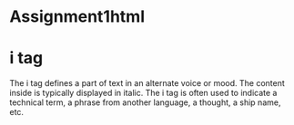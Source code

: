 # Assignment1html
<h1> i tag </h1>
<p> The i tag defines a part of text in an alternate voice or mood. The content inside is typically displayed in italic. The i tag is often used to indicate a technical term, a phrase from another language, a thought, a ship name, etc.<p>
